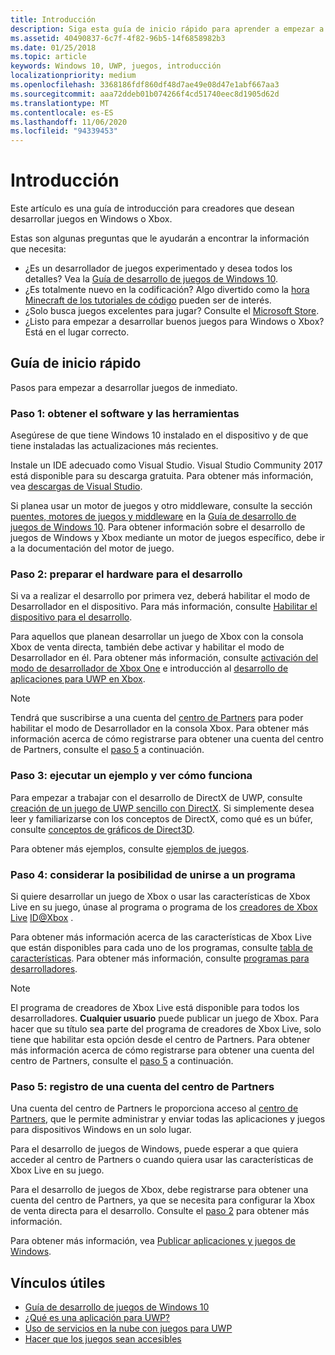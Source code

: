 ```yaml
---
title: Introducción
description: Siga esta guía de inicio rápido para aprender a empezar a trabajar de forma inmediata en el desarrollo de juegos para Windows o Xbox.
ms.assetid: 40490837-6c7f-4f82-96b5-14f6858982b3
ms.date: 01/25/2018
ms.topic: article
keywords: Windows 10, UWP, juegos, introducción
localizationpriority: medium
ms.openlocfilehash: 3368186fdf860df48d7ae49e08d47e1abf667aa3
ms.sourcegitcommit: aaa72ddeb01b074266f4cd51740eec8d1905d62d
ms.translationtype: MT
ms.contentlocale: es-ES
ms.lasthandoff: 11/06/2020
ms.locfileid: "94339453"
---
```

# <a name="getting-started"></a>Introducción

Este artículo es una guía de introducción para creadores que desean desarrollar juegos en Windows o Xbox. 

Estas son algunas preguntas que le ayudarán a encontrar la información que necesita:
* ¿Es un desarrollador de juegos experimentado y desea todos los detalles? Vea la [Guía de desarrollo de juegos de Windows 10](e2e.md).
* ¿Es totalmente nuevo en la codificación? Algo divertido como la [hora Minecraft de los tutoriales de código](https://code.org/minecraft) pueden ser de interés.
* ¿Solo busca juegos excelentes para jugar? Consulte el [Microsoft Store](https://www.microsoft.com/store).
* ¿Listo para empezar a desarrollar buenos juegos para Windows o Xbox?  Está en el lugar correcto.

## <a name="quick-start-guide"></a>Guía de inicio rápido

Pasos para empezar a desarrollar juegos de inmediato.

### <a name="step-1-get-the-software-and-tools"></a>Paso 1: obtener el software y las herramientas

Asegúrese de que tiene Windows 10 instalado en el dispositivo y de que tiene instaladas las actualizaciones más recientes.

Instale un IDE adecuado como Visual Studio. Visual Studio Community 2017 está disponible para su descarga gratuita. Para obtener más información, vea [descargas de Visual Studio](https://visualstudio.microsoft.com/downloads/).

Si planea usar un motor de juegos y otro middleware, consulte la sección [puentes, motores de juegos y middleware](e2e.md#bridges-game-engines-and-middleware) en la [Guía de desarrollo de juegos de Windows 10](e2e.md). Para obtener información sobre el desarrollo de juegos de Windows y Xbox mediante un motor de juegos específico, debe ir a la documentación del motor de juego.

### <a name="step-2-prepare-your-hardware-for-development"></a>Paso 2: preparar el hardware para el desarrollo

Si va a realizar el desarrollo por primera vez, deberá habilitar el modo de Desarrollador en el dispositivo. Para más información, consulte [Habilitar el dispositivo para el desarrollo](/windows/apps/get-started/enable-your-device-for-development).

Para aquellos que planean desarrollar un juego de Xbox con la consola Xbox de venta directa, también debe activar y habilitar el modo de Desarrollador en él. Para obtener más información, consulte [activación del modo de desarrollador de Xbox One](../xbox-apps/devkit-activation.md) e introducción al [desarrollo de aplicaciones para UWP en Xbox](../xbox-apps/getting-started.md). 

> [!Note]
> Tendrá que suscribirse a una cuenta del [centro de Partners](https://partner.microsoft.com/dashboard)  para poder habilitar el modo de Desarrollador en la consola Xbox. Para obtener más información acerca de cómo registrarse para obtener una cuenta del centro de Partners, consulte el [paso 5](#step-5-sign-up-for-a-partner-center-account) a continuación.

### <a name="step-3-run-a-sample-and-see-how-it-works"></a>Paso 3: ejecutar un ejemplo y ver cómo funciona

Para empezar a trabajar con el desarrollo de DirectX de UWP, consulte [creación de un juego de UWP sencillo con DirectX](tutorial--create-your-first-uwp-directx-game.md). Si simplemente desea leer y familiarizarse con los conceptos de DirectX, como qué es un búfer, consulte [conceptos de gráficos de Direct3D](../graphics-concepts/index.md).

Para obtener más ejemplos, consulte [ejemplos de juegos](e2e.md#game-samples).

### <a name="step-4-consider-joining-a-program"></a>Paso 4: considerar la posibilidad de unirse a un programa

Si quiere desarrollar un juego de Xbox o usar las características de Xbox Live en su juego, únase al programa o programa de los [creadores de Xbox Live](https://developer.microsoft.com/games/xbox/xboxlive/creator) [ID@Xbox](https://www.xbox.com/Developers/id) . 

Para obtener más información acerca de las características de Xbox Live que están disponibles para cada uno de los programas, consulte [tabla de características](/gaming/xbox-live/developer-program-overview.md#feature-table). Para obtener más información, consulte [programas para desarrolladores](e2e.md#developer-programs).

> [!Note]
> El programa de creadores de Xbox Live está disponible para todos los desarrolladores. **Cualquier usuario** puede publicar un juego de Xbox. Para hacer que su título sea parte del programa de creadores de Xbox Live, solo tiene que habilitar esta opción desde el centro de Partners. Para obtener más información acerca de cómo registrarse para obtener una cuenta del centro de Partners, consulte el [paso 5](#step-5-sign-up-for-a-partner-center-account) a continuación.

### <a name="step-5-sign-up-for-a-partner-center-account"></a>Paso 5: registro de una cuenta del centro de Partners

Una cuenta del centro de Partners le proporciona acceso al [centro de Partners](https://partner.microsoft.com/dashboard), que le permite administrar y enviar todas las aplicaciones y juegos para dispositivos Windows en un solo lugar.

Para el desarrollo de juegos de Windows, puede esperar a que quiera acceder al centro de Partners o cuando quiera usar las características de Xbox Live en su juego.

Para el desarrollo de juegos de Xbox, debe registrarse para obtener una cuenta del centro de Partners, ya que se necesita para configurar la Xbox de venta directa para el desarrollo. Consulte el [paso 2](#step-2-prepare-your-hardware-for-development) para obtener más información.

Para obtener más información, vea [Publicar aplicaciones y juegos de Windows](../publish/index.md).

## <a name="useful-links"></a>Vínculos útiles

* [Guía de desarrollo de juegos de Windows 10](e2e.md)
* [¿Qué es una aplicación para UWP?](../get-started/universal-application-platform-guide.md)
* [Uso de servicios en la nube con juegos para UWP](cloud-for-games.md)
* [Hacer que los juegos sean accesibles](accessibility-for-games.md)
